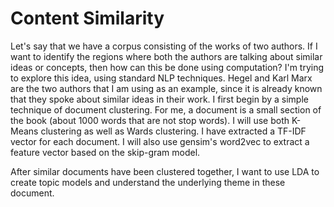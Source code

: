 # Content Similarity

Let's say that we have a corpus consisting of the works of two authors. If I want to identify the regions where both the authors are talking about similar ideas or concepts, then how can this be done using computation? I'm trying to explore this idea, using standard NLP techniques. Hegel and Karl Marx are the two authors that I am using as an example, since it is already known that they spoke about similar ideas in their work. I first begin by a simple technique of document clustering. For me, a document is a small section of the book (about 1000 words that are not stop words). I will use both K-Means clustering as well as Wards clustering. I have extracted a TF-IDF vector for each document. I will also use gensim's word2vec to extract a feature vector based on the skip-gram model. 

After similar documents have been clustered together, I want to use LDA to create topic models and understand the underlying theme in these document. 
